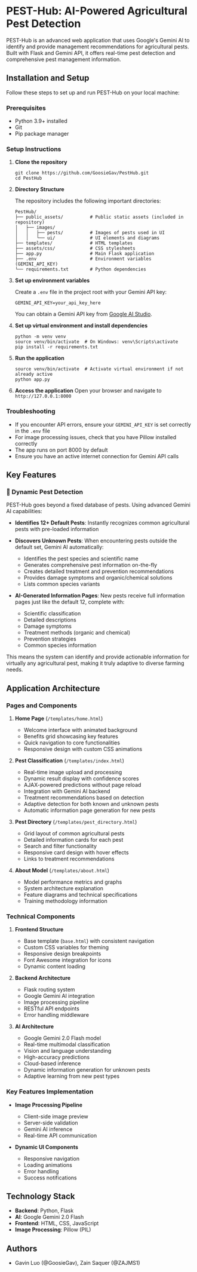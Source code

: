 # PEST-Hub: AI-Powered Agricultural Pest Detection

PEST-Hub is an advanced web application that uses Google's Gemini AI to identify and provide management recommendations for agricultural pests. Built with Flask and Gemini API, it offers real-time pest detection and comprehensive pest management information.

## Installation and Setup

Follow these steps to set up and run PEST-Hub on your local machine:

### Prerequisites
- Python 3.9+ installed
- Git
- Pip package manager

### Setup Instructions

1. **Clone the repository**
   ```
   git clone https://github.com/GoosieGav/PestHub.git
   cd PestHub
   ```

2. **Directory Structure**
   
   The repository includes the following important directories:
   
   ```
   PestHub/
   ├── public_assets/          # Public static assets (included in repository)
   │   ├── images/
   │   │   ├── pests/          # Images of pests used in UI
   │   │   └── ui/             # UI elements and diagrams
   ├── templates/              # HTML templates
   ├── assets/css/             # CSS stylesheets
   ├── app.py                  # Main Flask application
   ├── .env                    # Environment variables (GEMINI_API_KEY)
   └── requirements.txt        # Python dependencies
   ```

3. **Set up environment variables**
   
   Create a `.env` file in the project root with your Gemini API key:
   ```
   GEMINI_API_KEY=your_api_key_here
   ```
   
   You can obtain a Gemini API key from [Google AI Studio](https://makersuite.google.com/app/apikey).

4. **Set up virtual environment and install dependencies**
   ```
   python -m venv venv
   source venv/bin/activate  # On Windows: venv\Scripts\activate
   pip install -r requirements.txt
   ```

5. **Run the application**
   ```
   source venv/bin/activate  # Activate virtual environment if not already active
   python app.py
   ```

6. **Access the application**
   Open your browser and navigate to `http://127.0.0.1:8000`

### Troubleshooting

- If you encounter API errors, ensure your `GEMINI_API_KEY` is set correctly in the `.env` file
- For image processing issues, check that you have Pillow installed correctly
- The app runs on port 8000 by default
- Ensure you have an active internet connection for Gemini API calls

## Key Features

### 🚀 Dynamic Pest Detection
PEST-Hub goes beyond a fixed database of pests. Using advanced Gemini AI capabilities:

- **Identifies 12+ Default Pests**: Instantly recognizes common agricultural pests with pre-loaded information
- **Discovers Unknown Pests**: When encountering pests outside the default set, Gemini AI automatically:
  - Identifies the pest species and scientific name
  - Generates comprehensive pest information on-the-fly
  - Creates detailed treatment and prevention recommendations
  - Provides damage symptoms and organic/chemical solutions
  - Lists common species variants

- **AI-Generated Information Pages**: New pests receive full information pages just like the default 12, complete with:
  - Scientific classification
  - Detailed descriptions
  - Damage symptoms
  - Treatment methods (organic and chemical)
  - Prevention strategies
  - Common species information

This means the system can identify and provide actionable information for virtually any agricultural pest, making it truly adaptive to diverse farming needs.

## Application Architecture

### Pages and Components

1. **Home Page** (`/templates/home.html`)
   - Welcome interface with animated background
   - Benefits grid showcasing key features
   - Quick navigation to core functionalities
   - Responsive design with custom CSS animations

2. **Pest Classification** (`/templates/index.html`)
   - Real-time image upload and processing
   - Dynamic result display with confidence scores
   - AJAX-powered predictions without page reload
   - Integration with Gemini AI backend
   - Treatment recommendations based on detection
   - Adaptive detection for both known and unknown pests
   - Automatic information page generation for new pests

3. **Pest Directory** (`/templates/pest_directory.html`)
   - Grid layout of common agricultural pests
   - Detailed information cards for each pest
   - Search and filter functionality
   - Responsive card design with hover effects
   - Links to treatment recommendations

4. **About Model** (`/templates/about.html`)
   - Model performance metrics and graphs
   - System architecture explanation
   - Feature diagrams and technical specifications
   - Training methodology information

### Technical Components

1. **Frontend Structure**
   - Base template (`base.html`) with consistent navigation
   - Custom CSS variables for theming
   - Responsive design breakpoints
   - Font Awesome integration for icons
   - Dynamic content loading

2. **Backend Architecture**
   - Flask routing system
   - Google Gemini AI integration
   - Image processing pipeline
   - RESTful API endpoints
   - Error handling middleware

3. **AI Architecture**
   - Google Gemini 2.0 Flash model
   - Real-time multimodal classification
   - Vision and language understanding
   - High-accuracy predictions
   - Cloud-based inference
   - Dynamic information generation for unknown pests
   - Adaptive learning from new pest types

### Key Features Implementation

- **Image Processing Pipeline**
  - Client-side image preview
  - Server-side validation
  - Gemini AI inference
  - Real-time API communication

- **Dynamic UI Components**
  - Responsive navigation
  - Loading animations
  - Error handling
  - Success notifications

## Technology Stack

- **Backend**: Python, Flask
- **AI**: Google Gemini 2.0 Flash
- **Frontend**: HTML, CSS, JavaScript
- **Image Processing**: Pillow (PIL)

## Authors

- Gavin Luo (@GoosieGav), Zain Saquer (@ZAJMS1)

